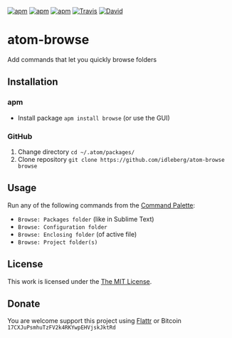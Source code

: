 [![apm](https://img.shields.io/apm/l/browse.svg?style=flat-square)](https://atom.io/packages/browse)
[![apm](https://img.shields.io/apm/v/browse.svg?style=flat-square)](https://atom.io/packages/browse)
[![apm](https://img.shields.io/apm/dm/browse.svg?style=flat-square)](https://atom.io/packages/browse)
[![Travis](https://img.shields.io/travis/idleberg/atom-browse.svg?style=flat-square)](https://travis-ci.org/idleberg/atom-browse)
[![David](https://img.shields.io/david/dev/idleberg/atom-browse.svg?style=flat-square)](https://david-dm.org/idleberg/atom-browse#info=dependencies)

# atom-browse

Add commands that let you quickly browse folders

## Installation

### apm

* Install package `apm install browse` (or use the GUI)

### GitHub

1. Change directory `cd ~/.atom/packages/`
2. Clone repository `git clone https://github.com/idleberg/atom-browse browse`

## Usage

Run any of the following commands from the [Command Palette](https://atom.io/docs/latest/getting-started-atom-basics#command-palette):

* `Browse: Packages folder` (like in Sublime Text)
* `Browse: Configuration folder`
* `Browse: Enclosing folder` (of active file)
* `Browse: Project folder(s)`

## License

This work is licensed under the [The MIT License](LICENSE.md).

## Donate

You are welcome support this project using [Flattr](https://flattr.com/submit/auto?user_id=idleberg&url=https://github.com/idleberg/atom-browse) or Bitcoin `17CXJuPsmhuTzFV2k4RKYwpEHVjskJktRd`
